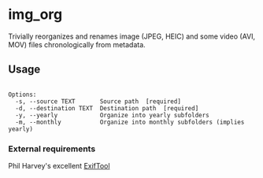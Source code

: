 # img_org
Trivially reorganizes and renames image (JPEG, HEIC) and some video (AVI, MOV) files chronologically from metadata.

## Usage
```Usage: img_org.py [OPTIONS]

Options:
  -s, --source TEXT       Source path  [required]
  -d, --destination TEXT  Destination path  [required]
  -y, --yearly            Organize into yearly subfolders
  -m, --monthly           Organize into monthly subfolders (implies yearly)
```

### External requirements
Phil Harvey's excellent [ExifTool](https://www.sno.phy.queensu.ca/~phil/exiftool/)
